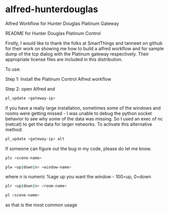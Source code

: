 alfred-hunterdouglas
====================

Alfred Workflow for Hunter Douglas Platinum Gateway

README for Hunter Douglas Platinum Control

Firstly, I would like to thank the folks at SmartThings and tannewt on github for their work on showing me how to build a alfred workflow and for sample dump of the tcp dialog with the Platinum gateway respectively. Their appropriate license files are included in this distribution.

To use:

Step 1:
Install the Platinum Control Alfred workflow

Step 2:
open Alfred and 

```bash
pl_update <gateway-ip>
```

if you have a really large installation, sometimes some of the windows and rooms were getting missed - I was unable to debug the python socket behavior to see why some of the data was missing. So I used an exec of nc (netcat) to get the data for larger networks. To activate this alternative method:

```bash
pl_update <gateway-ip> alt
```

If someone can figure out the bug in my code, please do let me know.

```bash
pls <scene-name>
```

```bash
plw <up|down|n> <window-name>
```
where n is numeric %age up you want the window - 100=up, 0=down

```bash
plr <up|down|n> <room-name>
```

```bash
pl <scene-name>
```
as that is the most common usage
